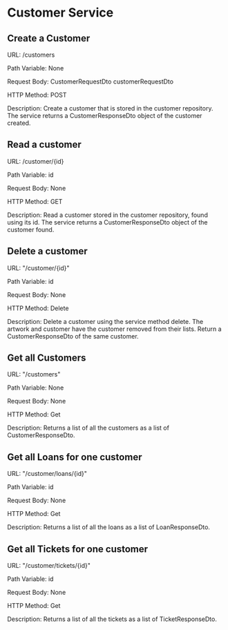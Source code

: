 # Customer Service
## Create a Customer
URL: /customers

Path Variable: None 

Request Body: CustomerRequestDto customerRequestDto 

HTTP Method: POST

Description: Create a customer that is stored in the customer repository. The service returns a CustomerResponseDto object of the customer created.

## Read a customer
URL: /customer/{id}

Path Variable: id

Request Body: None

HTTP Method: GET

Description: Read a customer stored in the customer repository, found using its id. The service returns a CustomerResponseDto object of the customer found.

## Delete a customer
URL: "/customer/{id}"

Path Variable: id

Request Body: None

HTTP Method: Delete

Description: Delete a customer using the service method delete. The artwork and customer have the customer removed from their lists. Return a CustomerResponseDto of the same customer.

## Get all Customers
URL: "/customers"

Path Variable: None

Request Body: None

HTTP Method: Get

Description: Returns a list of all the customers as a list of CustomerResponseDto.

## Get all Loans for one customer
URL: "/customer/loans/{id}"

Path Variable: id

Request Body: None

HTTP Method: Get

Description: Returns a list of all the loans as a list of LoanResponseDto.

## Get all Tickets for one customer
URL: "/customer/tickets/{id}"

Path Variable: id

Request Body: None

HTTP Method: Get

Description: Returns a list of all the tickets as a list of TicketResponseDto.